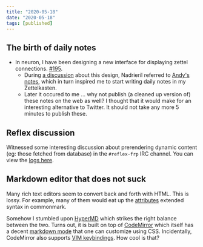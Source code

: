 ```yaml
---
title: "2020-05-18"
date: "2020-05-18"
tags: [published]
---
```


## The birth of daily notes

* In neuron, I have been designing a new interface for displaying zettel connections. [#195](https://github.com/srid/neuron/pull/195). 
  * During [a discussion](https://funprog.srid.ca/neuron/connections-panel-as-graph.html) about this design, Nadrieril referred to [Andy's notes](https://notes.andymatuschak.org/z6f6xgGG4NKjkA5NA1kDd46whJh2Gt5rAmfX?stackedNotes=z28QkpK3vRKQTacjFDfGYBhCXHqHuVWJzny9), which in turn inspired me to start writing daily notes in my Zettelkasten.
  * Later it occured to me ... why not publish (a cleaned up version of) these notes on the web as well? I thought that it would make for an interesting alternative to Twitter. It should not take any more 5 minutes to publish these. 

## Reflex discussion

Witnessed some interesting discussion about prerendering dynamic content (eg: those fetched from database) in the `#reflex-frp` IRC channel. You can view the [logs here](https://freenode.logbot.info/reflex-frp/20200518).

## Markdown editor that does not suck

Many rich text editors seem to convert back and forth with HTML. This is lossy. For example, many of them would eat up the [attributes](https://github.com/jgm/commonmark-hs/tree/master/commonmark-extensions) extended syntax in commonmark.

Somehow I stumbled upon [HyperMD](http://laobubu.net/HyperMD/) which strikes the right balance between the two. Turns out, it is built on top of [CodeMirror](https://codemirror.net/) which itself has a decent [markdown mode](https://codemirror.net/mode/markdown/) that one can customize using CSS. Incidentally, CodeMirror also supports [VIM keybindings](https://codemirror.net/demo/vim.html). How cool is that?
